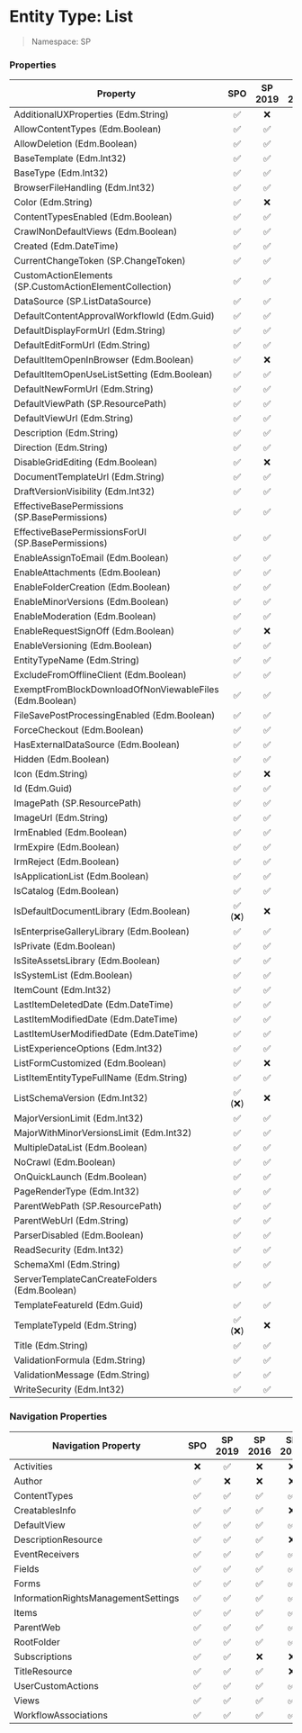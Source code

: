 # Entity Type: List

> Namespace: SP

### Properties

Property | SPO | SP 2019 | SP 2016 | SP 2013
----------|:---:|:-------:|:-------:|:-------:
AdditionalUXProperties (Edm.String) | ✅ | ❌ | ❌ | ❌
AllowContentTypes (Edm.Boolean) | ✅ | ✅ | ✅ | ✅
AllowDeletion (Edm.Boolean) | ✅ | ✅ | ❌ | ❌
BaseTemplate (Edm.Int32) | ✅ | ✅ | ✅ | ✅
BaseType (Edm.Int32) | ✅ | ✅ | ✅ | ✅
BrowserFileHandling (Edm.Int32) | ✅ | ✅ | ✅ | ✅
Color (Edm.String) | ✅ | ❌ | ❌ | ❌
ContentTypesEnabled (Edm.Boolean) | ✅ | ✅ | ✅ | ✅
CrawlNonDefaultViews (Edm.Boolean) | ✅ | ✅ | ✅ | ❌
Created (Edm.DateTime) | ✅ | ✅ | ✅ | ✅
CurrentChangeToken (SP.ChangeToken) | ✅ | ✅ | ✅ | ❌
CustomActionElements (SP.CustomActionElementCollection) | ✅ | ✅ | ❌ | ❌
DataSource (SP.ListDataSource) | ✅ | ✅ | ✅ | ✅
DefaultContentApprovalWorkflowId (Edm.Guid) | ✅ | ✅ | ✅ | ✅
DefaultDisplayFormUrl (Edm.String) | ✅ | ✅ | ✅ | ✅
DefaultEditFormUrl (Edm.String) | ✅ | ✅ | ✅ | ✅
DefaultItemOpenInBrowser (Edm.Boolean) | ✅ | ❌ | ❌ | ❌
DefaultItemOpenUseListSetting (Edm.Boolean) | ✅ | ✅ | ❌ | ❌
DefaultNewFormUrl (Edm.String) | ✅ | ✅ | ✅ | ✅
DefaultViewPath (SP.ResourcePath) | ✅ | ✅ | ❌ | ❌
DefaultViewUrl (Edm.String) | ✅ | ✅ | ✅ | ✅
Description (Edm.String) | ✅ | ✅ | ✅ | ✅
Direction (Edm.String) | ✅ | ✅ | ✅ | ✅
DisableGridEditing (Edm.Boolean) | ✅ | ❌ | ❌ | ❌
DocumentTemplateUrl (Edm.String) | ✅ | ✅ | ✅ | ✅
DraftVersionVisibility (Edm.Int32) | ✅ | ✅ | ✅ | ✅
EffectiveBasePermissions (SP.BasePermissions) | ✅ | ✅ | ✅ | ✅
EffectiveBasePermissionsForUI (SP.BasePermissions) | ✅ | ✅ | ✅ | ✅
EnableAssignToEmail (Edm.Boolean) | ✅ | ✅ | ❌ | ❌
EnableAttachments (Edm.Boolean) | ✅ | ✅ | ✅ | ✅
EnableFolderCreation (Edm.Boolean) | ✅ | ✅ | ✅ | ✅
EnableMinorVersions (Edm.Boolean) | ✅ | ✅ | ✅ | ✅
EnableModeration (Edm.Boolean) | ✅ | ✅ | ✅ | ✅
EnableRequestSignOff (Edm.Boolean) | ✅ | ❌ | ❌ | ❌
EnableVersioning (Edm.Boolean) | ✅ | ✅ | ✅ | ✅
EntityTypeName (Edm.String) | ✅ | ✅ | ✅ | ✅
ExcludeFromOfflineClient (Edm.Boolean) | ✅ | ✅ | ❌ | ❌
ExemptFromBlockDownloadOfNonViewableFiles (Edm.Boolean) | ✅ | ✅ | ❌ | ❌
FileSavePostProcessingEnabled (Edm.Boolean) | ✅ | ✅ | ✅ | ❌
ForceCheckout (Edm.Boolean) | ✅ | ✅ | ✅ | ✅
HasExternalDataSource (Edm.Boolean) | ✅ | ✅ | ✅ | ✅
Hidden (Edm.Boolean) | ✅ | ✅ | ✅ | ✅
Icon (Edm.String) | ✅ | ❌ | ❌ | ❌
Id (Edm.Guid) | ✅ | ✅ | ✅ | ✅
ImagePath (SP.ResourcePath) | ✅ | ✅ | ❌ | ❌
ImageUrl (Edm.String) | ✅ | ✅ | ✅ | ✅
IrmEnabled (Edm.Boolean) | ✅ | ✅ | ✅ | ✅
IrmExpire (Edm.Boolean) | ✅ | ✅ | ✅ | ✅
IrmReject (Edm.Boolean) | ✅ | ✅ | ✅ | ✅
IsApplicationList (Edm.Boolean) | ✅ | ✅ | ✅ | ✅
IsCatalog (Edm.Boolean) | ✅ | ✅ | ✅ | ✅
IsDefaultDocumentLibrary (Edm.Boolean) | ✅ (❌) | ❌ | ❌ | ❌
IsEnterpriseGalleryLibrary (Edm.Boolean) | ✅ | ✅ | ❌ | ❌
IsPrivate (Edm.Boolean) | ✅ | ✅ | ✅ | ✅
IsSiteAssetsLibrary (Edm.Boolean) | ✅ | ✅ | ✅ | ✅
IsSystemList (Edm.Boolean) | ✅ | ✅ | ❌ | ❌
ItemCount (Edm.Int32) | ✅ | ✅ | ✅ | ✅
LastItemDeletedDate (Edm.DateTime) | ✅ | ✅ | ✅ | ✅
LastItemModifiedDate (Edm.DateTime) | ✅ | ✅ | ✅ | ✅
LastItemUserModifiedDate (Edm.DateTime) | ✅ | ✅ | ❌ | ❌
ListExperienceOptions (Edm.Int32) | ✅ | ✅ | ❌ | ❌
ListFormCustomized (Edm.Boolean) | ✅ | ❌ | ❌ | ❌
ListItemEntityTypeFullName (Edm.String) | ✅ | ✅ | ✅ | ✅
ListSchemaVersion (Edm.Int32) | ✅ (❌) | ❌ | ❌ | ❌
MajorVersionLimit (Edm.Int32) | ✅ | ✅ | ✅ | ✅
MajorWithMinorVersionsLimit (Edm.Int32) | ✅ | ✅ | ✅ | ✅
MultipleDataList (Edm.Boolean) | ✅ | ✅ | ✅ | ✅
NoCrawl (Edm.Boolean) | ✅ | ✅ | ✅ | ✅
OnQuickLaunch (Edm.Boolean) | ✅ | ✅ | ✅ | ✅
PageRenderType (Edm.Int32) | ✅ | ✅ | ❌ | ❌
ParentWebPath (SP.ResourcePath) | ✅ | ✅ | ❌ | ❌
ParentWebUrl (Edm.String) | ✅ | ✅ | ✅ | ✅
ParserDisabled (Edm.Boolean) | ✅ | ✅ | ✅ | ❌
ReadSecurity (Edm.Int32) | ✅ | ✅ | ❌ | ❌
SchemaXml (Edm.String) | ✅ | ✅ | ✅ | ✅
ServerTemplateCanCreateFolders (Edm.Boolean) | ✅ | ✅ | ✅ | ✅
TemplateFeatureId (Edm.Guid) | ✅ | ✅ | ✅ | ✅
TemplateTypeId (Edm.String) | ✅ (❌) | ❌ | ❌ | ❌
Title (Edm.String) | ✅ | ✅ | ✅ | ✅
ValidationFormula (Edm.String) | ✅ | ✅ | ✅ | ✅
ValidationMessage (Edm.String) | ✅ | ✅ | ✅ | ✅
WriteSecurity (Edm.Int32) | ✅ | ✅ | ❌ | ❌

### Navigation Properties

Navigation Property | SPO | SP 2019 | SP 2016 | SP 2013
----------|:---:|:-------:|:-------:|:-------:
Activities | ❌ | ✅ | ❌ | ❌
Author | ✅ | ❌ | ❌ | ❌
ContentTypes | ✅ | ✅ | ✅ | ✅
CreatablesInfo | ✅ | ✅ | ✅ | ❌
DefaultView | ✅ | ✅ | ✅ | ✅
DescriptionResource | ✅ | ✅ | ✅ | ❌
EventReceivers | ✅ | ✅ | ✅ | ✅
Fields | ✅ | ✅ | ✅ | ✅
Forms | ✅ | ✅ | ✅ | ✅
InformationRightsManagementSettings | ✅ | ✅ | ✅ | ✅
Items | ✅ | ✅ | ✅ | ✅
ParentWeb | ✅ | ✅ | ✅ | ✅
RootFolder | ✅ | ✅ | ✅ | ✅
Subscriptions | ✅ | ✅ | ❌ | ❌
TitleResource | ✅ | ✅ | ✅ | ❌
UserCustomActions | ✅ | ✅ | ✅ | ✅
Views | ✅ | ✅ | ✅ | ✅
WorkflowAssociations | ✅ | ✅ | ✅ | ✅